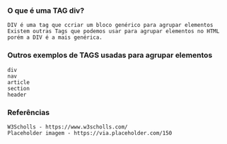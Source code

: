 ###  O que é uma TAG div?
    DIV é uma tag que ccriar um bloco genérico para agrupar elementos
    Existem outras Tags que podemos usar para agrupar elementos no HTML
    porém a DIV é a mais genérica.


### Outros exemplos de TAGS usadas para agrupar elementos
    div
    nav
    article
    section
    header

### Referências
    W3Scholls - https://www.w3scholls.com/
    Placeholder imagem - https://via.placeholder.com/150
